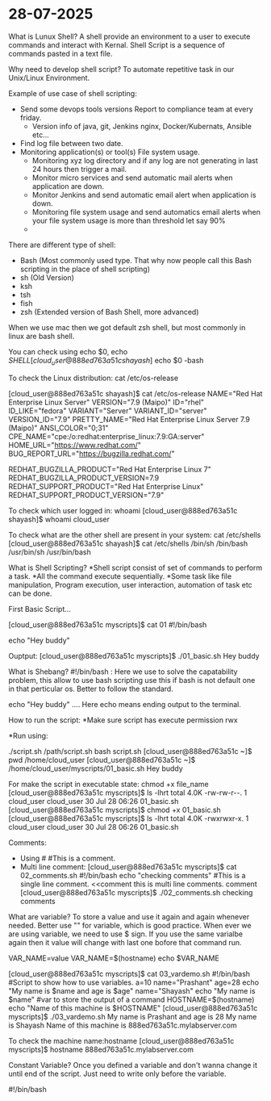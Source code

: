 # 28-07-2025

What is Lunux Shell?
A shell provide an environment to a user to execute commands and interact with Kernal.
Shell Script is a sequence of commands pasted in a text file.

Why need to develop shell script?
To automate repetitive task in our Unix/Linux Environment.

Example of use case of shell scripting:
* Send some devops tools versions Report to compliance team at every friday.
  - Version info of java, git, Jenkins nginx, Docker/Kubernats, Ansible etc...
* Find log file between two date.
* Monitoring application(s) or tool(s) File system usage.
  - Monitoring xyz log directory and if any log are not generating in last 24 hours then trigger a mail.
  - Monitor micro services and send automatic mail alerts when application are down.
  - Monitor Jenkins and send automatic email alert when application is down.
  - Monitoring file system usage and send automatics email alerts when your file system usage is more than threshold let say 90%
  -  



There are different type of shell:
* Bash (Most commonly used type. That why now people call this Bash scripting in the place of shell scripting)
* sh (Old Version)
* ksh
* tsh
* fish
* zsh (Extended version of Bash Shell, more advanced)

When we use mac then we got default zsh shell, but most commonly in linux are bash shell.

You can check using echo $0, echo $SHELL
[cloud_user@888ed763a51c shayash]$ echo $0
-bash

To check the Linux distribution: cat /etc/os-release

[cloud_user@888ed763a51c shayash]$ cat /etc/os-release
NAME="Red Hat Enterprise Linux Server"
VERSION="7.9 (Maipo)"
ID="rhel"
ID_LIKE="fedora"
VARIANT="Server"
VARIANT_ID="server"
VERSION_ID="7.9"
PRETTY_NAME="Red Hat Enterprise Linux Server 7.9 (Maipo)"
ANSI_COLOR="0;31"
CPE_NAME="cpe:/o:redhat:enterprise_linux:7.9:GA:server"
HOME_URL="https://www.redhat.com/"
BUG_REPORT_URL="https://bugzilla.redhat.com/"

REDHAT_BUGZILLA_PRODUCT="Red Hat Enterprise Linux 7"
REDHAT_BUGZILLA_PRODUCT_VERSION=7.9
REDHAT_SUPPORT_PRODUCT="Red Hat Enterprise Linux"
REDHAT_SUPPORT_PRODUCT_VERSION="7.9"

To check which user logged in: whoami
[cloud_user@888ed763a51c shayash]$ whoami
cloud_user

To check what are the other shell are present in your system: cat /etc/shells
[cloud_user@888ed763a51c shayash]$ cat /etc/shells
/bin/sh
/bin/bash
/usr/bin/sh
/usr/bin/bash

What is Shell Scripting?
*Shell script consist of set of commands to perform a task.
*All the command execute sequentially.
*Some task like file manipulation, Program execution, user interaction, automation of task etc can be done.


First Basic Script...

[cloud_user@888ed763a51c myscripts]$ cat 01 
#!/bin/bash

echo "Hey buddy"

Ouptput:
[cloud_user@888ed763a51c myscripts]$ ./01_basic.sh 
Hey buddy

What is Shebang?
#!/bin/bash : Here we use to solve the capatability problem, this allow to use bash scripting use this if bash is not default one in that perticular os.
Better to follow the standard.


echo "Hey buddy" .... Here echo means ending output to the terminal. 


How to run the script:
*Make sure script has execute permission rwx

*Run using:

./script.sh
/path/script.sh
bash script.sh
[cloud_user@888ed763a51c ~]$ pwd
/home/cloud_user
[cloud_user@888ed763a51c ~]$ /home/cloud_user/myscripts/01_basic.sh 
Hey buddy

For make the script in executable state: chmod +x file_name
[cloud_user@888ed763a51c myscripts]$ ls -lhrt
total 4.0K
-rw-rw-r--. 1 cloud_user cloud_user 30 Jul 28 06:26 01_basic.sh
[cloud_user@888ed763a51c myscripts]$ chmod +x 01_basic.sh 
[cloud_user@888ed763a51c myscripts]$ ls -lhrt
total 4.0K
-rwxrwxr-x. 1 cloud_user cloud_user 30 Jul 28 06:26 01_basic.sh


Comments:
* Using #
  #This is a comment.
* Multi line comment:
[cloud_user@888ed763a51c myscripts]$ cat 02_comments.sh 
#!/bin/bash
echo "checking comments"
#This is a single line comment.
<<comment
this
is
multi
line comments.
comment
[cloud_user@888ed763a51c myscripts]$ ./02_comments.sh 
checking comments


What are variable?
To store a value and use it again and again whenever needed.
Better use "" for variable, which is good practice.
When ever we are using variable, we need to use $ sign.
If you use the same varialbe again then it value will change with last one bofore that command run.


VAR_NAME=value
VAR_NAME=$(hostname)
echo $VAR_NAME


[cloud_user@888ed763a51c myscripts]$ cat 03_vardemo.sh 
#!/bin/bash
#Script to show how to use variables.
a=10
name="Prashant"
age=28
echo "My name is $name and age is $age"
name="Shayash"
echo "My name is $name"
#var to store the output of a command
HOSTNAME=$(hostname)
echo "Name of this machine is $HOSTNAME"
[cloud_user@888ed763a51c myscripts]$ ./03_vardemo.sh 
My name is Prashant and age is 28
My name is Shayash
Name of this machine is 888ed763a51c.mylabserver.com


To check the machine name:hostname
[cloud_user@888ed763a51c myscripts]$ hostname
888ed763a51c.mylabserver.com

Constant Variable? 
Once you defined a variable and don't wanna change it until end of the script. Just need to write only before the variable.

#!/bin/bash












